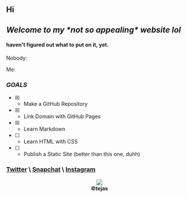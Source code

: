 ## Hi
## *Welcome to my \*not so appealing\* website lol*

#### haven't figured out what to put on it, yet.



Nobody:

Me:

### *GOALS*
- [x] - Make a GitHub Repository
- [x] - Link Domain with GitHub Pages
- [x] - Learn Markdown
- [ ] - Learn HTML with CSS
- [ ] - Publish a Static Site (better than this one, duhh)

### [Twitter](https://twitter.com/lltejasll) \ [Snapchat](https://snapchat.com/add/lltejasll) \ [Instagram](https://instagram.com/lltejasll)


<p align="center">
  <img src="https://media.giphy.com/media/NTur7XlVDUdqM/giphy.gif">
  <br>
  <b>&copy;tejas</b>
</p>
